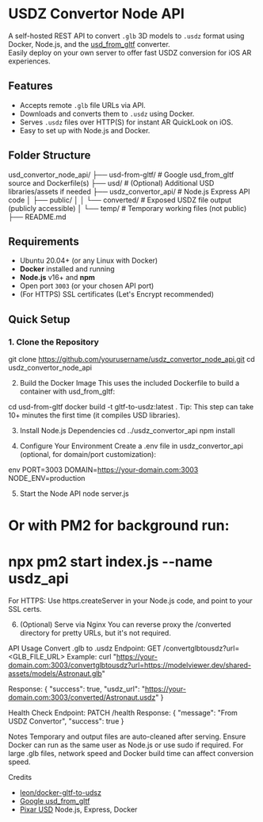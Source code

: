 # USDZ Convertor Node API

A self-hosted REST API to convert `.glb` 3D models to `.usdz` format using Docker, Node.js, and the [usd_from_gltf](https://github.com/google/usd_from_gltf) converter.  
Easily deploy on your own server to offer fast USDZ conversion for iOS AR experiences.



## Features

- Accepts remote `.glb` file URLs via API.
- Downloads and converts them to `.usdz` using Docker.
- Serves `.usdz` files over HTTP(S) for instant AR QuickLook on iOS.
- Easy to set up with Node.js and Docker.



## Folder Structure

usd_convertor_node_api/
├── usd-from-gltf/       # Google usd_from_gltf source and Dockerfile(s)
├── usd/                 # (Optional) Additional USD libraries/assets if needed
├── usdz_convertor_api/  # Node.js Express API code
│   ├── public/
│   │   └── converted/   # Exposed USDZ file output (publicly accessible)
│   └── temp/            # Temporary working files (not public)
├── README.md



## Requirements

- Ubuntu 20.04+ (or any Linux with Docker)
- **Docker** installed and running
- **Node.js** v16+ and **npm**
- Open port `3003` (or your chosen API port)
- (For HTTPS) SSL certificates (Let's Encrypt recommended)


## Quick Setup
### 1. Clone the Repository
git clone https://github.com/yourusername/usdz_convertor_node_api.git
cd usdz_convertor_node_api

2. Build the Docker Image
This uses the included Dockerfile to build a container with usd_from_gltf:

cd usd-from-gltf
docker build -t gltf-to-usdz:latest .
Tip: This step can take 10+ minutes the first time (it compiles USD libraries).

3. Install Node.js Dependencies
cd ../usdz_convertor_api
npm install

5. Configure Your Environment
Create a .env file in usdz_convertor_api (optional, for domain/port customization):

env
PORT=3003
DOMAIN=https://your-domain.com:3003
NODE_ENV=production

5. Start the Node API
node server.js
# Or with PM2 for background run:
# npx pm2 start index.js --name usdz_api
For HTTPS: Use https.createServer in your Node.js code, and point to your SSL certs.

6. (Optional) Serve via Nginx
You can reverse proxy the /converted directory for pretty URLs, but it's not required.

API Usage
Convert .glb to .usdz
Endpoint:
GET /convertglbtousdz?url=<GLB_FILE_URL>
Example:
curl "https://your-domain.com:3003/convertglbtousdz?url=https://modelviewer.dev/shared-assets/models/Astronaut.glb"

Response:
{
  "success": true,
  "usdz_url": "https://your-domain.com:3003/converted/Astronaut.usdz"
}

Health Check
Endpoint:
PATCH /health
Response:
{
  "message": "From USDZ Convertor",
  "success": true
}

Notes
Temporary and output files are auto-cleaned after serving.
Ensure Docker can run as the same user as Node.js or use sudo if required.
For large .glb files, network speed and Docker build time can affect conversion speed.

Credits
- [leon/docker-gltf-to-udsz](https://github.com/leon/docker-gltf-to-udsz)
- [Google usd_from_gltf](https://github.com/google/usd_from_gltf)
- [Pixar USD](https://github.com/PixarAnimationStudios/USD)
Node.js, Express, Docker
